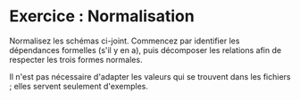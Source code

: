 # Exercice : Normalisation

Normalisez les schémas ci-joint. Commencez par identifier les
dépendances formelles (s'il y en a), puis décomposer les relations afin
de respecter les trois formes normales. 

Il n'est pas nécessaire d'adapter les valeurs qui se trouvent dans les
fichiers ; elles servent seulement d'exemples.

